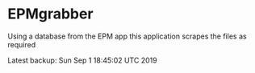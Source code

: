 # EPMgrabber
Using a database from the EPM app this application scrapes the files as required


Latest backup: Sun Sep 1 18:45:02 UTC 2019
